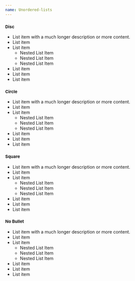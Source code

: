 ```yaml
---
name: Unordered-lists
---
```

<h3><small>Disc</small></h3>
<ul class="disc">
	<li>List item with a much longer description or more content.</li>
	<li>List item</li>
	<li>List item
		<ul>
			<li>Nested List Item</li>
			<li>Nested List Item</li>
			<li>Nested List Item</li>
		</ul>
	</li>
	<li>List item</li>
	<li>List item</li>
	<li>List item</li>
</ul>
<h3><small>Circle</small></h3>
<ul class="circle">
	<li>List item with a much longer description or more content.</li>
	<li>List item</li>
	<li>List item
		<ul>
			<li>Nested List Item</li>
			<li>Nested List Item</li>
			<li>Nested List Item</li>
		</ul>
	</li>
	<li>List item</li>
	<li>List item</li>
	<li>List item</li>
</ul>
<h3><small>Square</small></h3>
<ul class="square">
	<li>List item with a much longer description or more content.</li>
	<li>List item</li>
	<li>List item
		<ul>
			<li>Nested List Item</li>
			<li>Nested List Item</li>
			<li>Nested List Item</li>
		</ul>
	</li>
	<li>List item</li>
	<li>List item</li>
	<li>List item</li>
</ul>
<h3><small>No Bullet</small></h3>
<ul class="no-bullet">
	<li>List item with a much longer description or more content.</li>
	<li>List item</li>
	<li>List item
		<ul>
			<li>Nested List Item</li>
			<li>Nested List Item</li>
			<li>Nested List Item</li>
		</ul>
	</li>
	<li>List item</li>
	<li>List item</li>
	<li>List item</li>
</ul>
